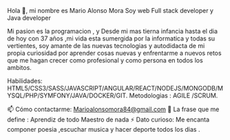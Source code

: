 Hola 👋, mi nombre es Mario Alonso Mora
Soy web Full stack developer y Java developer



Mi pasion es la programacion , y Desde mi mas tierna infancia hasta el dia de hoy con 37 años ,mi vida esta sumergida por la informatica y todas su vertientes, soy amante de las nuevas tecnologias y autodidacta de mi propia curiosidad por aprender cosas nuevas y enfrentarme a nuevos retos que me hagan crecer como profesional y como persona en todos los ambitos.

Habilidades: HTML5/CSS3/SASS/JAVASCRIPT/ANGULAR/REACT/NODEJS/MONGODB/MYSQL/PHP/SYMFONY/JAVA/DOCKER/GIT.
Metodologias : AGILE /SCRUM. 



📫 Cómo contactarme: Marioalonsomora84@gmail.com
🌱 La frase que me define : Aprendiz de todo Maestro de nada 
⚡ Dato curioso: Me encanta componer poesia ,escuchar musica y hacer deporte todos los dias .

